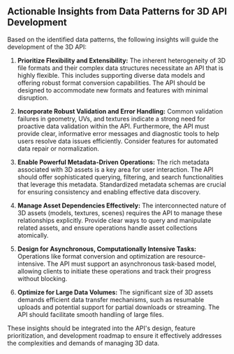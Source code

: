 ## Actionable Insights from Data Patterns for 3D API Development

Based on the identified data patterns, the following insights will guide the development of the 3D API:

1.  **Prioritize Flexibility and Extensibility:** The inherent heterogeneity of 3D file formats and their complex data structures necessitate an API that is highly flexible. This includes supporting diverse data models and offering robust format conversion capabilities. The API should be designed to accommodate new formats and features with minimal disruption.

2.  **Incorporate Robust Validation and Error Handling:** Common validation failures in geometry, UVs, and textures indicate a strong need for proactive data validation within the API. Furthermore, the API must provide clear, informative error messages and diagnostic tools to help users resolve data issues efficiently. Consider features for automated data repair or normalization.

3.  **Enable Powerful Metadata-Driven Operations:** The rich metadata associated with 3D assets is a key area for user interaction. The API should offer sophisticated querying, filtering, and search functionalities that leverage this metadata. Standardized metadata schemas are crucial for ensuring consistency and enabling effective data discovery.

4.  **Manage Asset Dependencies Effectively:** The interconnected nature of 3D assets (models, textures, scenes) requires the API to manage these relationships explicitly. Provide clear ways to query and manipulate related assets, and ensure operations handle asset collections atomically.

5.  **Design for Asynchronous, Computationally Intensive Tasks:** Operations like format conversion and optimization are resource-intensive. The API must support an asynchronous task-based model, allowing clients to initiate these operations and track their progress without blocking.

6.  **Optimize for Large Data Volumes:** The significant size of 3D assets demands efficient data transfer mechanisms, such as resumable uploads and potential support for partial downloads or streaming. The API should facilitate smooth handling of large files.

These insights should be integrated into the API's design, feature prioritization, and development roadmap to ensure it effectively addresses the complexities and demands of managing 3D data.